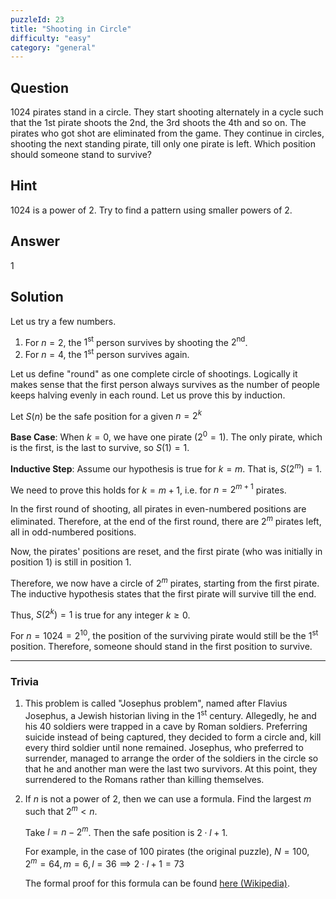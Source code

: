 ```yaml
---
puzzleId: 23
title: "Shooting in Circle"
difficulty: "easy"
category: "general"
---
```


## Question
1024 pirates stand in a circle. They start shooting alternately in a cycle such that the 1st pirate shoots the 2nd, the 3rd shoots the 4th and so on. The pirates who got shot are eliminated from the game. They continue in circles, shooting the next standing pirate, till only one pirate is left. Which position should someone stand to survive?

## Hint
1024 is a power of 2. Try to find a pattern using smaller powers of 2.

## Answer
1

## Solution
Let us try a few numbers.

1. For $n=2$, the $1^{\text{st}}$ person survives by shooting the $2^{\text{nd}}$.
2. For $n=4$, the $1^{\text{st}}$ person survives again.

Let us define "round" as one complete circle of shootings. Logically it makes sense that the first person always survives as the number of people keeps halving evenly in each round. Let us prove this by induction.

Let $S(n)$ be the safe position for a given $n = 2^{k}$

**Base Case**: When $k = 0$, we have one pirate $(2^0 = 1)$. The only pirate, which is the first, is the last to survive, so $S(1) = 1$.

**Inductive Step**: Assume our hypothesis is true for $k = m$. That is, $S(2^m) = 1$.

We need to prove this holds for $k = m + 1$, i.e. for $n=2^{m+1}$ pirates.

In the first round of shooting, all pirates in even-numbered positions are eliminated. Therefore, at the end of the first round, there are $2^m$ pirates left, all in odd-numbered positions.

Now, the pirates' positions are reset, and the first pirate (who was initially in position 1) is still in position 1.

Therefore, we now have a circle of $2^m$ pirates, starting from the first pirate. The inductive hypothesis states that the first pirate will survive till the end.

Thus, $S(2^k) = 1$ is true for any integer $k\ge 0$.

For $n = 1024 = 2^{10}$, the position of the surviving pirate would still be the $1^{\text{st}}$ position. Therefore, someone should stand in the first position to survive.


---

### Trivia

1. This problem is called "Josephus problem", named after Flavius Josephus, a Jewish historian living in the $1^{\text{st}}$ century. Allegedly, he and his 40 soldiers were trapped in a cave by Roman soldiers. Preferring suicide instead of being captured, they decided to form a circle and, kill every third soldier until none remained. Josephus, who preferred to surrender, managed to arrange the order of the soldiers in the circle so that he and another man were the last two survivors. At this point, they surrendered to the Romans rather than killing themselves.

2. If $n$ is not a power of $2$, then we can use a formula. Find the largest $m$ such that $2^m < n$. 

    Take $l = n-2^m$. 
    Then the safe position is $2 \cdot l + 1$. 

    For example, in the case of 100 pirates (the original puzzle), $N=100, 2^m=64, m=6, l = 36 \implies 2 \cdot l + 1 = 73$

    The formal proof for this formula can be found [here (Wikipedia)](http://en.wikipedia.org/wiki/Josephus_problem#k.3D2).
    

<!-- 
Since this site might be used by the interviewers as well, I have changed $n=100$ to $n=1024$ to promote critical thinking instead of rote learning or manual counting.
-->

